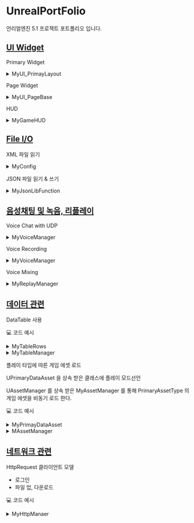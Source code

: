 # UnrealPortFolio
언리얼엔진 5.1 프로젝트 포트폴리오 입니다.

## <u>UI Widget</u>

Primary Widget 
<details>
<summary>MyUI_PrimayLayout</summary>
	
```cpp

```
</details>

Page Widget 
<details>
<summary>MyUI_PageBase</summary>
	
```cpp

```
</details>

HUD
<details>
<summary>MyGameHUD</summary>
	
```cpp

```
</details>


## <u>File I/O</u>

XML 파일 읽기
<details>
<summary>MyConfig</summary>
	
```cpp

```
</details>

JSON 파일 읽기 & 쓰기 
<details>
<summary>MyJsonLibFunction</summary>
	
```cpp

```
</details>

## <u>음성채팅 및 녹음, 리플레이</u>

Voice Chat with UDP
<details>
<summary>MyVoiceManager</summary>
	
```cpp

```
</details>

Voice Recording 
<details>
<summary>MyVoiceManager</summary>
	
```cpp

```
</details>

Voice Mixing 
<details>
<summary>MyReplayManager</summary>
	
```cpp

```
</details>

## <u>데이터 관련</u>

DataTable 사용

:computer: 코드 예시

<details>
<summary>MyTableRows</summary>
	
```cpp

```
</details>

<details>
<summary>MyTableManager</summary>
	
```cpp

```
</details>



플레이 타입에 따른 게임 에셋 로드 

UPrimaryDataAsset 을 상속 받은 클래스에 플레이 모드선언

UAssetManager 를 상속 받은 MyAssetManager 를 통해 PrimaryAssetType 의 게임 에셋을 비동기 로드 한다.

:computer: 코드 예시

<details>
<summary>MyPrimayDataAsset</summary>
	
```cpp
	UCLASS()
class UNREALPORTFOLIO_API UMyModeDefinition : public UPrimaryDataAsset
{
	GENERATED_BODY()
	
public:
	UPROPERTY(EditAnywhere)
	FMyModeInfo SingleMode;

	UPROPERTY(EditAnywhere)
	FMyModeInfo ControlMode;

	UPROPERTY(EditAnywhere)
	FMyModeInfo ClientMode;

	UPROPERTY(EditAnywhere)
	FMyModeInfo ObserveMode;
	
	UPROPERTY(EditAnywhere)
	FMyModeInfo ServerMode;

	UPROPERTY(EditAnywhere)
	FMyModeInfo ReplayMode;

	UPROPERTY(EditAnywhere)
	FMyModeInfo DefaultMode;
public:
	FName Get_UI(EUP_PlayType InPlayType);
	const FMyModeInfo& Get_Mode(EUP_PlayType InPlayType);
	
};
```
</details>

<details>
<summary>MAssetManager</summary>

```cpp
void UMyAssetManager::Preload_ModeDefinition(FStreamableDelegate DelegateToCall)
{
	FPrimaryAssetType AssetType = FPrimaryAssetType(UMyModeDefinition::StaticClass()->GetFName());
	TArray< FPrimaryAssetId> AssetsToLoad;
	GetPrimaryAssetIdList(AssetType, AssetsToLoad);
	TArray<FName> LoadBundles;

	LoadHandle = LoadPrimaryAssets(AssetsToLoad, LoadBundles);

	if (LoadHandle.IsValid())
	{
		if (!LoadHandle->HasLoadCompleted())
		{
			LoadHandle->BindCompleteDelegate(DelegateToCall);
			return;
		}
	}
}

UMyModeDefinition* UMyAssetManager::ForceLoad_ModeDefinition(const FPrimaryAssetId& PrimaryAssetId, bool bLogWarning)
{
	FSoftObjectPath ObjPath = GetPrimaryAssetPath(PrimaryAssetId);

	// This does a synchronous load and may hitch
	UMyModeDefinition* obj = Cast<UMyModeDefinition>(ObjPath.TryLoad());

	if (bLogWarning && obj == nullptr)
	{
		UE_LOG(LogMyAssetManager, Warning, TEXT("Failed to obj for identifier %s!"), *PrimaryAssetId.ToString());
	}

	return obj;
}

UMyModeDefinition* UMyAssetManager::Load_ModeDefinition()
{
	FPrimaryAssetId AssetId = FPrimaryAssetId(FPrimaryAssetType(UMyModeDefinition::StaticClass()->GetFName()), "ModeDefinition");
	return ForceLoad_ModeDefinition(AssetId, true);
}

UObject* UMyAssetManager::Get_Asset(const FName InAssetName, bool bLogWarning)
{
	FPrimaryAssetId AssetId = FPrimaryAssetId(FPrimaryAssetType(InAssetName), InAssetName);
	FSoftObjectPath ObjPath = GetPrimaryAssetPath(AssetId);
	// This does a synchronous load and may hitch
	UObject* obj = ObjPath.TryLoad();
	if (bLogWarning && obj == nullptr) {
		UE_LOG(LogMyAssetManager, Warning, TEXT("Failed to obj for identifier %s!"), *AssetId.ToString());
	}
	return obj;
}
```


</details>


## <u>네트워크 관련</u>

HttpRequest 클라이언트 모델
- 로그인 
- 파일 업, 다운로드

:computer: 코드 예시

<details>
<summary>MyHttpManaer</summary>

URL, Verb , Header 와 같이 반복되는 작업

```cpp
TSharedRef<IHttpRequest, ESPMode::ThreadSafe> UMyHttpManager::SetRequestOptions(const FString& URL)
{
	TSharedRef<IHttpRequest, ESPMode::ThreadSafe> Request = FHttpModule::Get().CreateRequest();

	Request->SetURL(URL);
	Request->SetVerb("POST");
	Request->SetHeader("Content-Type", TEXT("application/x-www-form-urlencoded"));

	return Request;
}
```

Request에 적용할 Json String 을 만드는 코드도 많이 중복되어 나오기 때문에 따로 작성

```cpp

FString UMyHttpManager::GetContentString(const TSharedRef<FJsonObject>& requestObj )
{
	FString RequestBody;
	TSharedRef<TJsonWriter<>> Writer = TJsonWriterFactory<>::Create(&RequestBody);
	FJsonSerializer::Serialize(requestObj, Writer);

	return RequestBody;
}
```

전체 로그인 코드 

```cpp

void UMyHttpManager::Login(const FString& InID, const FString& InPassword)
{
	// Main
	TSharedRef<IHttpRequest, ESPMode::ThreadSafe> UserRequest = SetRequestOptions(MainURL);
	UserRequest->OnProcessRequestComplete().BindUObject(this, &UMyHttpManager::OnResponse_Login);

	TSharedRef<FJsonObject> RequestObj = MakeShared<FJsonObject>();

	RequestObj->SetStringField("protocol", FString::FromInt((int32)EWebProtocolType::webLogin));
	RequestObj->SetStringField("account", InID);
	RequestObj->SetStringField("pass", InPassword);

	UserRequest->SetContentAsString(GetContentString(RequestObj));
	UserRequest->ProcessRequest();

	UE_LOG(LogMyHttpManager, Warning, TEXT("Login Request Called"));
}

void UMyHttpManager::OnResponse_Login(FHttpRequestPtr Request, FHttpResponsePtr Response, bool bWasSuccessful)
{
	if (Response == nullptr) return;
	if (!bWasSuccessful) return;

	TSharedPtr<FJsonObject> JsonObject;

	TSharedRef<TJsonReader<>> jsonReader = TJsonReaderFactory<>::Create(Response->GetContentAsString());

	// Try to convert string to json object. Output goes in RetJsonObject
	if (FJsonSerializer::Deserialize(jsonReader, JsonObject))
	{
		int32 protocol;
		if (JsonObject->TryGetNumberField(TEXT("protocol"), protocol))
		{
			UE_LOG(LogMyHttpManager, Log, TEXT("Protocol : %d"), protocol);
		}

		TSharedPtr<FJsonObject> ResultObject;
		FString Result = JsonObject->GetStringField("result");
		TSharedRef<TJsonReader<>> resultReader = TJsonReaderFactory<>::Create(Result);

		if (FJsonSerializer::Deserialize(resultReader, ResultObject))
		{
			// Get Login Result
			int32 ResultValue = ResultObject->GetIntegerField(TEXT("RESULT"));
			// Process Login On Widget
			Handle_LoginCheck.Broadcast(ResultValue);
		}
	}
}
```

</details>



